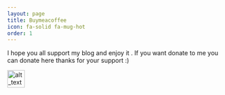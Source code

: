 ```yaml
---
layout: page
title: Buymeacoffee
icon: fa-solid fa-mug-hot
order: 1
---
```


I hope you all support my blog and enjoy it . If you want donate to me you can donate here thanks for your support :)


[<img alt="alt_text" width="40px" src="https://cdn.buymeacoffee.com/buttons/bmc-new-btn-logo.svg" />](https://www.buymeacoffee.com/ardian0917s)

